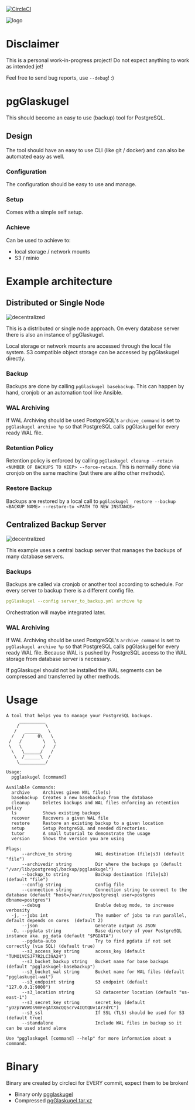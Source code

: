 [![CircleCI](https://circleci.com/gh/xxorde/pgglaskugel.svg?style=svg&circle-token=cb916b323f139fb7097f26dfca10267b1c9701a4)](https://circleci.com/gh/xxorde/pgglaskugel)

![logo](docs/img/glaskugel.png)

# Disclaimer

This is a personal work-in-progress project!
Do not expect anything to work as intended jet!

Feel free to send bug reports, use `--debug`! :)

# pgGlaskugel

This should become an easy to use (backup) tool for PostgreSQL.

## Design
The tool should have an easy to use CLI (like git / docker) and can also be automated easy as well.

### Configuration
The configuration should be easy to use and manage.

### Setup

Comes with a simple self setup.

### Achieve
Can be used to achieve to:
* local storage / network mounts
* S3 / minio


# Example architecture

## Distributed or Single Node
![decentralized](docs/img/arch_overview_decentralized.png)

This is a distributed or single node approach.
On every database server there is also an instance of pgGlaskugel.

Local storage or network mounts are accessed through the local file system.
S3 compatible object storage can be accessed by pgGlaskugel directly.

### Backup
Backups are done by calling `pgGlaskugel basebackup`. This can happen by hand, cronjob or an automation tool like Ansible.

### WAL Archiving
If WAL Archiving should be used PostgreSQL's `archive_command` is set to `pgGlaskugel archive %p` so that PostgreSQL calls pgGlaskugel for every ready WAL file.

### Retention Policy
Retention policy is enforced by calling `pgGlaskugel cleanup --retain <NUMBER OF BACKUPS TO KEEP> --force-retain`.
This is normally done via cronjob on the same machine (but there are altho other methods).

### Restore Backup
Backups are restored by a local call to `pgGlaskugel  restore --backup <BACKUP NAME> --restore-to <PATH TO NEW INSTANCE>`


## Centralized Backup Server
![decentralized](docs/img/arch_overview_centralized.png)

This example uses a central backup server that manages the backups of many database servers.

### Backups
Backups are called via cronjob or another tool according to schedule.
For every server to backup there is a different config file.
```yaml
pgGlaskugel --config server_to_backup.yml archive %p
```

Orchestration will maybe integrated later. 

### WAL Archiving
If WAL Archiving should be used PostgreSQL's `archive_command` is set to `pgGlaskugel archive %p` so that PostgreSQL calls pgGlaskugel for every ready WAL file.
Because WAL is pushed by PostgreSQL access to the WAL storage from database server is necessary.

If pgGlaskugel should not be installed the WAL segments can be compressed and transferred by other methods.


# Usage
```
A tool that helps you to manage your PostgreSQL backups.
     __________
    /          \
   /   ______   \
  /   /     0\   \
 /   /        \   \
 \   \        /   /
  \   \______/   /
   \  /______\  /
    \__________/

Usage:
  pgglaskugel [command]

Available Commands:
  archive     Archives given WAL file(s)
  basebackup  Creates a new basebackup from the database
  cleanup     Deletes backups and WAL files enforcing an retention policy
  ls          Shows existing backups
  recover     Recovers a given WAL file
  restore     Restore an existing backup to a given location
  setup       Setup PostgreSQL and needed directories.
  tutor       A small tutorial to demonstrate the usage
  version     Shows the version you are using

Flags:
      --archive_to string         WAL destination (file|s3) (default "file")
      --archivedir string         Dir where the backups go (default "/var/lib/postgresql/backup/pgglaskugel")
      --backup_to string          Backup destination (file|s3) (default "file")
      --config string             Config file
      --connection string         Connection string to connect to the database (default "host=/var/run/postgresql user=postgres dbname=postgres")
      --debug                     Enable debug mode, to increase verbosity
  -j, --jobs int                  The number of jobs to run parallel, default depends on cores  (default 2)
      --json                      Generate output as JSON
  -D, --pgdata string             Base directory of your PostgreSQL instance aka. pg_data (default "$PGDATA")
      --pgdata-auto               Try to find pgdata if not set correctly (via SQL) (default true)
      --s3_access_key string      access_key (default "TUMO1VCSJF7R2LC39A24")
      --s3_bucket_backup string   Bucket name for base backups (default "pgglaskugel-basebackup")
      --s3_bucket_wal string      Bucket name for WAL files (default "pgglaskugel-wal")
      --s3_endpoint string        S3 endpoint (default "127.0.0.1:9000")
      --s3_location string        S3 datacenter location (default "us-east-1")
      --s3_secret_key string      secret_key (default "yOzp7WVWOs9mFeqATXmcQQ5crv4IQtQUv1ArzdYC")
      --s3_ssl                    If SSL (TLS) should be used for S3 (default true)
      --standalone                Include WAL files in backup so it can be used stand alone

Use "pgglaskugel [command] --help" for more information about a command.
```

# Binary
Binary are created by circleci for EVERY commit, expect them to be broken!
* Binary only [pgglaskugel](https://circleci.com/api/v1/project/xxorde/pgglaskugel/latest/artifacts/0/$CIRCLE_ARTIFACTS/pgglaskugel?circle-token=cb916b323f139fb7097f26dfca10267b1c9701a4)
* Compressed [pgGlaskugel.tar.xz](https://circleci.com/api/v1/project/xxorde/pgglaskugel/latest/artifacts/0/$CIRCLE_ARTIFACTS/pgGlaskugel.tar.xz?circle-token=cb916b323f139fb7097f26dfca10267b1c9701a4)